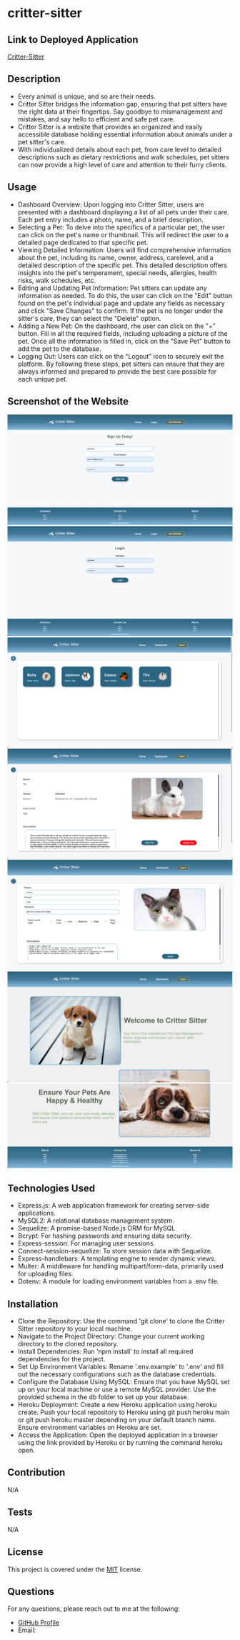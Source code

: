 # critter-sitter

## Link to Deployed Application

<a href="https://desolate-cliffs-01368-b072fa39f7d0.herokuapp.com/">Critter-Sitter</a>

## Description
- Every animal is unique, and so are their needs.
- Critter Sitter bridges the information gap, ensuring that pet sitters have the right data at their fingertips. Say goodbye to mismanagement and mistakes, and say hello to efficient and safe pet care.
- Critter Sitter is a website that provides an organized and easily accessible database holding essential information about animals under a pet sitter's care. 
- With individualized details about each pet, from care level to detailed descriptions such as dietary restrictions and walk schedules, pet sitters can now provide a high level of care and attention to their furry clients.

## Usage
- Dashboard Overview: Upon logging into Critter Sitter, users are presented with a dashboard displaying a list of all pets under their care. Each pet entry includes a photo, name, and a brief description.
- Selecting a Pet: To delve into the specifics of a particular pet, the user can click on the pet's name or thumbnail. This will redirect the user to a detailed page dedicated to that specific pet.
- Viewing Detailed Information: Users will find comprehensive information about the pet, including its name, owner, address, carelevel, and a detailed description of the specific pet. This detailed description offers insights into the pet's temperament, special needs, allergies, health risks, walk schedules, etc.
- Editing and Updating Pet Information: Pet sitters can update any information as needed. To do this, the user can click on the "Edit" button found on the pet's individual page and update any fields as necessary and click "Save Changes" to confirm. If the pet is no longer under the sitter's care, they can select the "Delete" option.
- Adding a New Pet: On the dashboard, rhe user can click on the "+" button. Fill in all the required fields, including uploading a picture of the pet. Once all the information is filled in, click on the "Save Pet" button to add the pet to the database.
- Logging Out: Users can click on the "Logout" icon to securely exit the platform.
By following these steps, pet sitters can ensure that they are always informed and prepared to provide the best care possible for each unique pet.

## Screenshot of the Website
![Sign-Up Page](./public/images/screenshots/sign_up-page.png)
![Login Page](./public/images/screenshots/login-page.png)
![Dashboard Page](./public/images/screenshots/dashboard.png)
![Pet-Page](./public/images/screenshots/pet-page.png)
![Edit Page](./public/images/screenshots/edit_pet-page.png)
![Homepage](./public/images/screenshots/home-page.png)
![Homepage 2](./public/images/screenshots/home-page-2.png)

## Technologies Used
- Express.js: A web application framework for creating server-side applications.
- MySQL2: A relational database management system.
- Sequelize: A promise-based Node.js ORM for MySQL
- Bcrypt: For hashing passwords and ensuring data security.
- Express-session: For managing user sessions.
- Connect-session-sequelize: To store session data with Sequelize.
- Express-handlebars: A templating engine to render dynamic views.
- Multer: A middleware for handling multipart/form-data, primarily used for uploading files.
- Dotenv: A module for loading environment variables from a .env file.

## Installation
- Clone the Repository: Use the command 'git clone' to clone the Critter Sitter repository to your local machine.
- Navigate to the Project Directory: Change your current working directory to the cloned repository.
- Install Dependencies: Run 'npm install' to install all required dependencies for the project.
- Set Up Environment Variables: Rename '.env.example' to '.env' and fill out the necessary configurations such as the database credentials.
- Configure the Database Using MySQL: Ensure that you have MySQL set up on your local machine or use a remote MySQL provider. Use the provided schema in the db folder to set up your database.
- Heroku Deployment: Create a new Heroku application using heroku create. Push your local repository to Heroku using git push heroku main or git push heroku master depending on your default branch name. Ensure environment variables on Heroku are set.
- Access the Application: Open the deployed application in a browser using the link provided by Heroku or by running the command heroku open.

## Contribution

N/A

## Tests

N/A

## License

This project is covered under the [MIT](https://opensource.org/licenses/MIT) license.

## Questions

For any questions, please reach out to me at the following:

- [GitHub Profile](https://github.com/Team-1-UofT-Project2/critter-sitter)
- Email: 